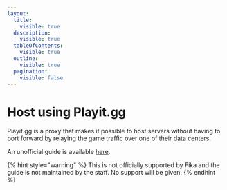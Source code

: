 ```yaml
---
layout:
  title:
    visible: true
  description:
    visible: true
  tableOfContents:
    visible: true
  outline:
    visible: true
  pagination:
    visible: false
---
```


# Host using Playit.gg

Playit.gg is a proxy that makes it possible to host servers without having to port forward by relaying the game traffic over one of their data centers.&#x20;

An unofficial guide is available [here](https://discuss.playit.gg/t/setup-an-escape-from-tarkov-multiplayer-server-with-spt-fika/3352).

{% hint style="warning" %}
This is not officially supported by Fika and the guide is not maintained by the staff. No support will be given.
{% endhint %}
